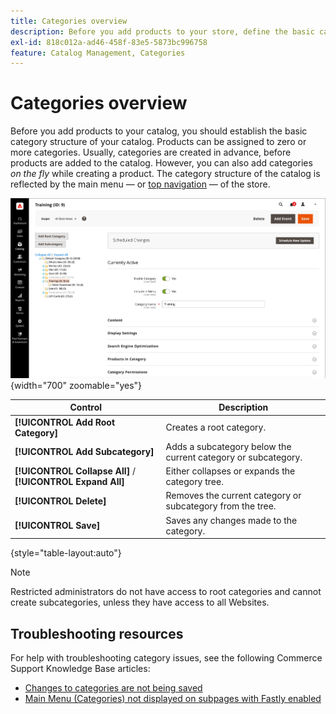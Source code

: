 ```yaml
---
title: Categories overview
description: Before you add products to your store, define the basic category structure of your catalog.
exl-id: 818c012a-ad46-458f-83e5-5873bc996758
feature: Catalog Management, Categories
---
```

# Categories overview

Before you add products to your catalog, you should establish the basic category structure of your catalog. Products can be assigned to zero or more categories. Usually, categories are created in advance, before products are added to the catalog. However, you can also add categories _on the fly_ while creating a product. The category structure of the catalog is reflected by the main menu — or [top navigation](navigation-top.md) — of the store.

![Category tree](./assets/category-selected.png){width="700" zoomable="yes"}

|Control|Description|
|--- |--- |
|**[!UICONTROL Add Root Category]** |Creates a root category.|
|**[!UICONTROL Add Subcategory]** |Adds a subcategory below the current category or subcategory.|
|**[!UICONTROL Collapse All]** / **[!UICONTROL Expand All]** |Either collapses or expands the category tree.|
|**[!UICONTROL Delete]** |Removes the current category or subcategory from the tree.|
|**[!UICONTROL Save]** |Saves any changes made to the category.|

{style="table-layout:auto"}

>[!NOTE]
>
>Restricted administrators do not have access to root categories and cannot create subcategories, unless they have access to all Websites.

## Troubleshooting resources

For help with troubleshooting category issues, see the following Commerce Support Knowledge Base articles:

- [Changes to categories are not being saved](https://experienceleague.adobe.com/docs/commerce-knowledge-base/kb/troubleshooting/miscellaneous/changes-to-categories-are-not-being-saved.html)
- [Main Menu (Categories) not displayed on subpages with Fastly enabled](https://experienceleague.adobe.com/docs/commerce-knowledge-base/kb/troubleshooting/miscellaneous/main-menu-categories-not-displayed-on-subpages-with-fastly-enabled.html)
